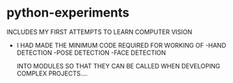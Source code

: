 # python-experiments
INCLUDES MY FIRST ATTEMPTS TO LEARN COMPUTER VISION




* I HAD MADE THE  MINIMUM CODE REQUIRED FOR WORKING OF
        -HAND DETECTION
        -POSE DETECTION
  -FACE DETECTION



   INTO MODULES SO THAT THEY CAN BE  CALLED WHEN DEVELOPING COMPLEX PROJECTS....
